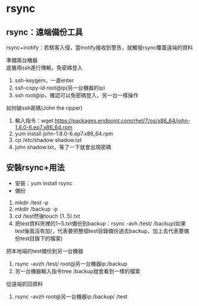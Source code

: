 # rsync
## rsync：遠端備份工具
  
rsync+inotify：若駭客入侵，當inotify接收到警告，就觸發rsync覆蓋遠端的資料
  
準備兩台機器  
底層用ssh進行傳輸，免密碼登入  
1. ssh-keygem，一直enter  
2. ssh-copy-id root@ip(另一台機器的ip)  
3. ssh root@ip，確認可以免密碼登入，另一台一樣操作  
  
如何破ssh密碼(John the ripper)  
1. 輸入指令：wget https://packages.endpoint.com/rhel/7/os/x86_64/john-1.8.0-6.ep7.x86_64.rpm  
2. yum install john-1.8.0-6.ep7.x86_64.rpm  
3. cp /etc/shadow shadow.txt
4. john shadow.txt，等了一下就會出現密碼
  
## 安裝rsync+用法
* 安裝：yum install rsync
* 備份
1. mkdir /test -p 
2. mkdir /backup -p
3. cd /test然後touch {1..5}.txt
4. 把test資料夾裡的1~5.txt備份到backup：rsync -avh /test/ /backup(如果test後面沒有加/，代表要把整個test目錄備份過去backup，加上去代表要備份test目錄下的檔案)
   
把本地端的test備份到另一台機器  
1. rsync -avzh /test/ root@另一台機器ip:/backup  
2. 另一台機器輸入指令tree /backup就會看到一樣的檔案  
  
從遠端抓回資料  
1. rsync -avzh root@另一台機器ip:/backup/ /test  
